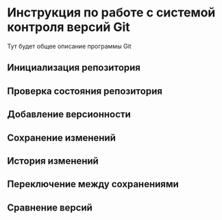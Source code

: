 # Инструкция по работе с системой контроля версий Git

Тут будет общее описание программы Git

## Инициализация репозитория

## Проверка состояния репозитория

## Добавление версионности

## Сохранение изменений

## История изменений 

## Переключение между сохранениями

## Сравнение версий 